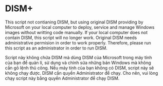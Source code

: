# DISM+
This script not contianing DISM, but using original DISM providing by Microsoft on your local computer to deploy, service and manage Windows images without writting code manually. If your local computer does not contain DISM, this script will no longer work.
Original DISM needs administrative permision in order to work properly. Therefore, please run this script as an administrator in order to run DISM.

Script này không chứa DISM mà dùng DISM của Microsoft trong máy tính của bạn để quản lí, sử dụng và chỉnh sửa những bản Windows mà không cần gõ lệnh thủ công. Nếu máy tính của bạn không có DISM, script này sẽ không chạy được.
DISM cần quyền Administrator để chạy. Cho nên, vui lòng chạy script này bằng quyền Administrator để chạy DISM.
